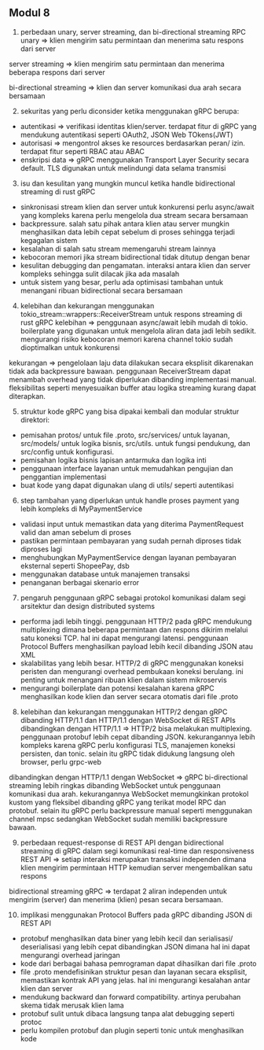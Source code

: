 ## Modul 8

1. perbedaan unary, server streaming, dan bi-directional streaming RPC
unary => klien mengirim satu permintaan dan menerima satu respons dari server

server streaming => klien mengirim satu permintaan dan menerima beberapa respons dari server

bi-directional streaming => klien dan server komunikasi dua arah secara bersamaan


2. sekuritas yang perlu diconsider ketika menggunakan gRPC berupa: 
- autentikasi => verifikasi identitas klien/server. terdapat fitur di gRPC yang mendukung autentikasi seperti OAuth2, JSON Web TOkens(JWT)
- autorisasi => mengontrol akses ke resources berdasarkan peran/ izin. terdapat fitur seperti RBAC atau ABAC
- enskripsi data => gRPC menggunakan Transport Layer Security secara default. TLS digunakan untuk melindungi data selama transmisi


3. isu dan kesulitan yang mungkin muncul ketika handle bidirectional streaming di rust gRPC
- sinkronisasi stream klien dan server untuk konkurensi perlu async/await yang kompleks karena perlu mengelola dua stream secara bersamaan
- backpressure. salah satu pihak antara klien atau server mungkin menghasilkan data lebih cepat sebelum di proses sehingga terjadi kegagalan sistem
- kesalahan di salah satu stream memengaruhi stream lainnya
- kebocoran memori jika stream bidirectional tidak ditutup dengan benar
- kesulitan debugging dan pengamatan. interaksi antara klien dan server kompleks sehingga sulit dilacak jika ada masalah
- untuk sistem yang besar, perlu ada optimisasi tambahan untuk menangani ribuan bidirectional secara bersamaan


4. kelebihan dan kekurangan menggunakan tokio_stream::wrappers::ReceiverStream untuk respons streaming di rust gRPC
kelebihan => penggunaan async/await lebih mudah di tokio. boilerplate yang digunakan untuk mengelola aliran data jadi lebih sedikit. mengurangi risiko kebocoran memori karena channel tokio sudah dioptimalkan untuk konkurensi

kekurangan => pengelolaan laju data dilakukan secara eksplisit dikarenakan tidak ada backpressure bawaan. penggunaan ReceiverStream dapat menambah overhead yang tidak diperlukan dibanding implementasi manual. fleksibilitas seperti menyesuaikan buffer atau logika streaming kurang dapat diterapkan. 


5. struktur kode gRPC yang bisa dipakai kembali dan modular
struktur direktori: 
- pemisahan protos/ untuk file .proto, src/services/ untuk layanan, src/models/ untuk logika bisnis, src/utils. untuk fungsi pendukung, dan src/config untuk konfigurasi. 
- pemisahan logika bisnis lapisan antarmuka dan logika inti
- penggunaan interface layanan untuk memudahkan pengujian dan penggantian implementasi
- buat kode yang dapat digunakan ulang di utils/ seperti autentikasi


6. step tambahan yang diperlukan untuk handle proses payment yang lebih kompleks di MyPaymentService
- validasi input untuk memastikan data yang diterima PaymentRequest valid dan aman sebelum di proses
- pastikan permintaan pembayaran yang sudah pernah diproses tidak diproses lagi
- menghubungkan MyPaymentService dengan layanan pembayaran eksternal seperti ShopeePay, dsb
- menggunakan database untuk manajemen transaksi
- penanganan berbagai skenario error


7. pengaruh penggunaan gRPC sebagai protokol komunikasi dalam segi arsitektur dan design distributed systems
- performa jadi lebih tinggi. penggunaan HTTP/2 pada gRPC mendukung multiplexing dimana beberapa permintaan dan respons dikirim melalui satu koneksi TCP. hal ini dapat mengurangi latensi. penggunaan Protocol Buffers menghasilkan payload lebih kecil dibanding JSON atau XML
- skalabilitas yang lebih besar. HTTP/2 di gRPC menggunakan koneksi peristen dan mengurangi overhead pembukaan koneksi berulang. ini penting untuk menangani ribuan klien dalam sistem mikroservis
- mengurangi boilerplate dan potensi kesalahan karena gRPC menghasilkan kode klien dan server secara otomatis dari file .proto


8. kelebihan dan kekurangan menggunakan HTTP/2 dengan gRPC dibanding HTTP/1.1 dan HTTP/1.1 dengan WebSocket di REST APIs 
dibandingkan dengan HTTP/1.1 => HTTP/2 bisa melakukan multiplexing. penggunaan protobuf lebih cepat dibanding JSON. kekurangannya lebih kompleks karena gRPC perlu konfigurasi TLS, manajemen koneksi persisten, dan tonic. selain itu gRPC tidak didukung langsung oleh browser, perlu grpc-web

dibandingkan dengan HTTP/1.1 dengan WebSocket => gRPC bi-directional streaming lebih ringkas dibanding WebSocket untuk penggunaan komunikasi dua arah. kekurangannya WebSocket memungkinkan protokol kustom yang fleksibel dibanding gRPC yang terikat model RPC dan protobuf. selain itu gRPC perlu backpressure manual seperti menggunakan channel mpsc sedangkan WebSocket sudah memiliki backpressure bawaan. 


9. perbedaan request-response di REST API dengan bidirectional streaming di gRPC dalam segi komunikasi real-time dan responsiveness
REST API => setiap interaksi merupakan transaksi independen dimana klien mengirim permintaan HTTP kemudian server mengembalikan satu respons

bidirectional streaming gRPC => terdapat 2 aliran independen untuk mengirim (server) dan menerima (klien) pesan secara bersamaan. 


10. implikasi menggunakan Protocol Buffers pada gRPC dibanding JSON di REST API
- protobuf menghasilkan data biner yang lebih kecil dan serialisasi/ deserialisasi yang lebih cepat dibandingkan JSON dimana hal ini dapat mengurangi overhead jaringan
- kode dari berbagai bahasa pemrograman dapat dihasilkan dari file .proto
- file .proto mendefisinikan struktur pesan dan layanan secara eksplisit, memastikan kontrak API yang jelas. hal ini mengurangi kesalahan antar klien dan server
- mendukung backward dan forward compatibility. artinya perubahan skema tidak merusak klien lama
- protobuf sulit untuk dibaca langsung tanpa alat debugging seperti protoc
- perlu kompilen protobuf dan plugin seperti tonic untuk menghasilkan kode
